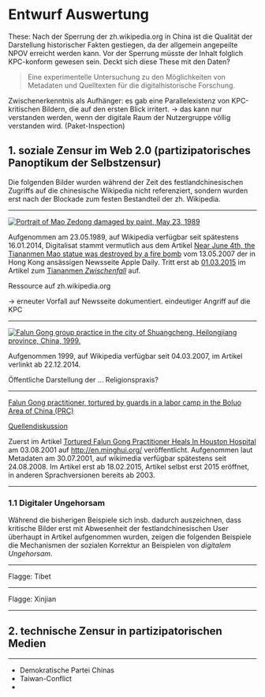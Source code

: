 # Entwurf Auswertung

These: Nach der Sperrung der zh.wikipedia.org in China ist die Qualität der Darstellung historischer Fakten gestiegen, da der allgemein angepeilte NPOV erreicht werden kann. Vor der Sperrung müsste der Inhalt folglich KPC-konform gewesen sein.
Deckt sich diese These mit den Daten?

> Eine experimentelle Untersuchung zu den Möglichkeiten von Metadaten und Quelltexten für die digitalhistorische Forschung.

Zwischenerkenntnis als Aufhänger: es gab eine Parallelexistenz von KPC-kritischen Bildern, die auf den ersten Blick irritert. -> das kann nur verstanden werden, wenn der digitale Raum der Nutzergruppe völlig verstanden wird. (Paket-Inspection)


## 1. soziale Zensur im Web 2.0 (partizipatorisches Panoptikum der Selbstzensur)

Die folgenden Bilder wurden während der Zeit des festlandchinesischen Zugriffs auf die chinesische Wikipedia nicht referenziert, sondern wurden erst nach der Blockade zum festen Bestandteil der zh. Wikipedia.

---

[![Portrait of Mao Zedong damaged by paint, May 23, 1989](https://upload.wikimedia.org/wikipedia/zh/5/5f/Defacement_of_Mao_Zedong%27s_Portrait_on_the_Tiananmen_%281989%29.jpg)](./Artikel/tiananmen/README.md)

Aufgenommen am 23.05.1989, auf Wikipedia verfügbar seit spätestens 16.01.2014, Digitalisat stammt vermutlich aus dem Artikel [Near June 4th, the 
Tiananmen Mao statue was destroyed by a fire bomb](https://hk.news.appledaily.com/international/daily/article/20070513/7096562) vom 13.05.2007 der in Hong Kong ansässigen Newsseite Apple Daily.
Tritt erst ab [01.03.2015](https://zh.wikipedia.org/w/index.php?oldid=34491036) im Artikel zum [Tiananmen *Zwischenfall*](./Artikel/tiananmen/README.md) auf.

Ressource auf zh.wikipedia.org

-> erneuter Vorfall auf Newsseite dokumentiert. eindeutiger Angriff auf die KPC

---

[![Falun Gong group practice in the city of Shuangcheng, Heilongjiang province, China, 1999.](https://upload.wikimedia.org/wikipedia/commons/0/0f/Falun_Gong_Shuangcheng_practice_1.jpg)](./Artikel/falun_gong/README.md)

Aufgenommen 1999, auf Wikipedia verfügbar seit 04.03.2007, im Artikel verlinkt ab 22.12.2014.

Öffentliche Darstellung der ... Religionspraxis?

---

[Falun Gong practitioner, tortured by guards in a labor camp in the Boluo Area of China (PRC)](https://upload.wikimedia.org/wikipedia/commons/4/4a/FalunDafa_Burn_tanyongjie.jpg)

[Quellendiskussion](./Artikel/falun_gong_persecution/README.md)

Zuerst im Artikel [Tortured Falun Gong Practitioner Heals In Houston Hospital](http://www.clearwisdom.net/emh/articles/2001/8/3/12718.html) am 03.08.2001 auf http://en.minghui.org/ veröffentlicht. Aufgenommen laut Metadaten am 30.07.2001, auf wikimedia verfügbar spätestens seit 24.08.2008. Im Artikel erst ab 18.02.2015, Artikel selbst erst 2015 eröffnet, in anderen Sprachversionen bereits ab 2003.

---

### 1.1 Digitaler Ungehorsam

Während die bisherigen Beispiele sich insb. dadurch auszeichnen, dass kritische Bilder erst mit Abwesenheit der festlandchinesischen User überhaupt in Artikel aufgenommen wurden, zeigen die folgenden Beispiele die Mechanismen der sozialen Korrektur an Beispielen von *digitalem Ungehorsam*.

---

Flagge: Tibet

---

Flagge: Xinjian

---

## 2. technische Zensur in partizipatorischen Medien

---

- Demokratische Partei Chinas
- Taiwan-Conflict
- 

